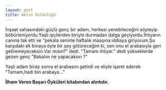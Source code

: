 ```yaml
---
layout: post
title: Aklın Üstünlüğü
---
```


İnşaat sahasındaki güçlü genç bir adam, herkesi yenebileceğini söyleyip
böbürleniyordu.Yaşlı işçilerden biriyle durmadan dalga geçiyordu.İhtiyarın canına tak  etti ve "pekala seninle haftalık maaşına iddiaya giriyorum.Şu karşıdaki ek binaya öyle bir şey götüreceğim ki, sen onu el arabasıyla geri getiremeyeceksin.Var mısın?" dedi.
"Tamam ihtiyar." dedi yükseklerde gezen genç "Bakalım ne yapacaksın ?"

Yaşlı adam biraz sonra el arabasını getirdi ve eliyle işaret ederek
"Tamam,hadi bin arabaya..."

<b> İlham Veren Başarı Öyküleri kitabından alıntıdır. </b>

  
